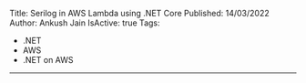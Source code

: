 Title: Serilog in AWS Lambda using .NET Core
Published: 14/03/2022
Author: Ankush Jain
IsActive: true
Tags:
  - .NET
  - AWS
  - .NET on AWS
---
